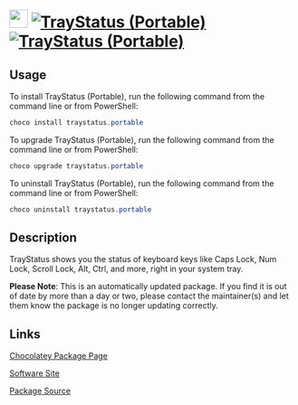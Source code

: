# <img src="https://rawcdn.githack.com/virtualex-itv/chocolatey-packages/30ad93c0ae8f036a00bfbdffbd16b8aa2ddd9c49/icons/traystatus.png" width="32" height="32"/> [![TrayStatus (Portable)](https://img.shields.io/chocolatey/v/traystatus.portable.svg?label=TrayStatus+(Portable))](https://community.chocolatey.org/packages/traystatus.portable) [![TrayStatus (Portable)](https://img.shields.io/chocolatey/dt/traystatus.portable.svg)](https://community.chocolatey.org/packages/traystatus.portable)

## Usage

To install TrayStatus (Portable), run the following command from the command line or from PowerShell:

```powershell
choco install traystatus.portable
```

To upgrade TrayStatus (Portable), run the following command from the command line or from PowerShell:

```powershell
choco upgrade traystatus.portable
```

To uninstall TrayStatus (Portable), run the following command from the command line or from PowerShell:

```powershell
choco uninstall traystatus.portable
```

## Description

TrayStatus shows you the status of keyboard keys like Caps Lock, Num Lock, Scroll Lock, Alt, Ctrl, and more, right in your system tray.

**Please Note**: This is an automatically updated package. If you find it is
out of date by more than a day or two, please contact the maintainer(s) and
let them know the package is no longer updating correctly.

## Links

[Chocolatey Package Page](https://community.chocolatey.org/packages/traystatus.portable)

[Software Site](https://www.binaryfortress.com/TrayStatus/)

[Package Source](https://github.com/virtualex-itv/chocolatey-packages/tree/master/automatic/traystatus.portable)
